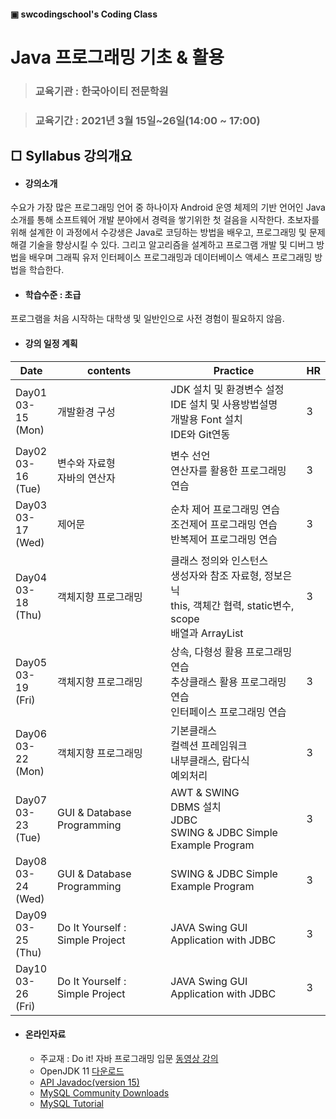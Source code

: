 #### ▣ swcodingschool's Coding Class

# Java 프로그래밍 기초 & 활용

> ### 교육기관 : 한국아이티 전문학원

> ### 교육기간 : 2021년 3월 15일~26일(14:00 ~ 17:00)



## □ Syllabus 강의개요

- #### 강의소개

수요가 가장 많은 프로그래밍 언어 중 하나이자 Android 운영 체제의 기반 언어인  Java 소개를 통해 소프트웨어 개발 분야에서 경력을 쌓기위한 첫 걸음을 시작한다.  초보자를 위해 설계한 이 과정에서 수강생은 Java로 코딩하는 방법을 배우고, 프로그래밍 및 문제 해결 기술을 향상시킬 수 있다. 그리고 알고리즘을 설계하고 프로그램 개발 및 디버그 방법을 배우며 그래픽 유저 인터페이스 프로그래밍과 데이터베이스 액세스 프로그래밍 방법을 학습한다.

- #### 학습수준 : 초급

프로그램을 처음 시작하는 대학생 및 일반인으로 사전 경험이 필요하지 않음.

- #### 강의 일정 계획

| Date                        | contents                         | Practice                                                     | HR   |
| --------------------------- | -------------------------------- | ------------------------------------------------------------ | ---- |
| Day01<br />03-15<br />(Mon) | 개발환경 구성                    | JDK 설치 및 환경변수 설정<br />IDE 설치  및 사용방법설명<br />개발용 Font 설치<br />IDE와 Git연동 | 3    |
| Day02<br />03-16<br />(Tue) | 변수와 자료형<br />자바의 연산자 | 변수 선언<br />연산자를 활용한 프로그래밍 연습               | 3    |
| Day03<br />03-17<br />(Wed) | 제어문<br />                     | 순차 제어 프로그래밍 연습<br />조건제어 프로그래밍 연습<br />반복제어 프로그래밍 연습 | 3    |
| Day04<br />03-18<br />(Thu) | 객체지향 프로그래밍              | 클래스 정의와 인스턴스<br />생성자와 참조 자료형, 정보은닉<br />this, 객체간 협력, static변수, scope<br />배열과 ArrayList | 3    |
| Day05<br />03-19<br />(Fri) | 객체지향 프로그래밍              | 상속, 다형성 활용 프로그래밍 연습<br />추상클래스 활용 프로그래밍 연습<br />인터페이스 프로그래밍 연습 | 3    |
| Day06<br />03-22<br />(Mon) | 객체지향 프로그래밍              | 기본클래스<br />컬렉션 프레임워크<br />내부클래스, 람다식<br />예외처리 | 3    |
| Day07<br />03-23<br />(Tue) | GUI & Database Programming       | AWT & SWING<br />DBMS 설치<br />JDBC<br />SWING & JDBC Simple Example Program | 3    |
| Day08<br />03-24<br />(Wed) | GUI & Database Programming       | SWING & JDBC Simple Example Program                          | 3    |
| Day09<br />03-25<br />(Thu) | Do It Yourself : Simple Project  | JAVA Swing GUI Application with JDBC                         | 3    |
| Day10<br />03-26<br />(Fri) | Do It Yourself : Simple Project  | JAVA Swing GUI Application with JDBC                         | 3    |



- #### 온라인자료

  - 주교재 : Do it! 자바 프로그래밍 입문 [동영상 강의](https://www.youtube.com/playlist?list=PLG7te9eYUi7typZrH4fqXvs4E22ZFn1Nj)
  - OpenJDK 11 [다운로드](https://jdk.java.net/15/)
  - [API Javadoc(version 15)](https://docs.oracle.com/en/java/javase/15/docs/api/index.html)
  - [MySQL Community Downloads](https://dev.mysql.com/downloads/installer/)
  - [MySQL Tutorial](https://www.mysqltutorial.org/)




